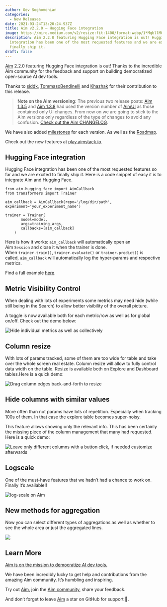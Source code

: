 ```yaml
---
author: Gev Soghomonian
categories:
  - New Releases
date: 2021-03-24T13:20:24.937Z
title: Aim v2.2.0 — Hugging Face integration
image: https://miro.medium.com/v2/resize:fit:1400/format:webp/1*MqbllMOE307ZvLLuH0MhvA.png
description: Aim 2.2.0 featuring Hugging Face integration is out! Hugging Face
  integration has been one of the most requested features and we are excited to
  finally ship it.
draft: false
---
```

[Aim](https://github.com/aimhubio/aim) 2.2.0 featuring Hugging Face integration is out! Thanks to the incredible Aim community for the feedback and support on building democratized open-source AI dev tools.

Thanks to [siddk](https://github.com/siddk), [TommasoBendinelli](https://github.com/TommasoBendinelli) and [Khazhak](https://github.com/Khazhak) for their contribution to this release.

> **Note on the Aim versioning:** The previous two release posts: [Aim 1.3.5](https://aimstack.io/blog/new-releases/aim-1-3-5-activity-view-and-x-axis-alignment) and [Aim 1.3.8](https://aimstack.io/blog/new-releases/aim-1-3-8-enhanced-context-table-and-advanced-group-coloring) had used the version number of [AimUI](https://aimstack.readthedocs.io/en/latest/ui/overview.html) as those contained only UI changes. From now on we are going to stick to the Aim versions only regardless of the type of changes to avoid any confusion. [Check out the Aim CHANGELOG](https://github.com/aimhubio/aim/blob/main/CHANGELOG.md).

We have also added [milestones](https://github.com/aimhubio/aim/milestones) for each version. As well as the [Roadmap](https://github.com/aimhubio/aim#roadmap).

Check out the new features at [play.aimstack.io](http://play.aimstack.io:43900/dashboard).

## Hugging Face integration

Hugging Face integration has been one of the most requested features so far and we are excited to finally ship it. Here is a code snippet of easy it is to integrate Aim and Hugging Face.

```
from aim.hugging_face import AimCallback
from transformers import Trainer

aim_callback = AimCallback(repo='/log/dir/path', experiment='your_experiment_name')

trainer = Trainer(
       model=model,
       args=training_args,
       callbacks=[aim_callback]
    )
```

Here is how it works: `aim_callback` will automatically open an Aim `Session` and close it when the trainer is done. When `trainer.train()`, `trainer.evaluate()` or `trainer.predict()` is called, `aim_callback` will automatically log the hyper-params and respective metrics.

Find a full example [here](https://github.com/aimhubio/aim/blob/main/examples/hugging_face_track.py).

## Metric Visibility Control

When dealing with lots of experiments some metrics may need hide (while still being in the Search) to allow better visibility of the overall picture.

A toggle is now available both for each metric/row as well as for global on/off. Check out the demo below:

![](https://miro.medium.com/v2/resize:fit:1400/1*yZAWw55lUWVCa35zptdCrA.gif "Hide individual metrics as well as collectively")

## Column resize

With lots of params tracked, some of them are too wide for table and take over the whole screen real estate. Column resize will allow to fully control data width on the table. Resize is available both on Explore and Dashboard tables.Here is a quick demo:

![](https://miro.medium.com/v2/resize:fit:1400/1*KFUs6pmpqOCVhfdWMO6CVg.gif "Drag column edges back-and-forth to resize")

## Hide columns with similar values

More often than not params have lots of repetition. Especially when tracking 100s of them. In that case the explore table becomes super-noisy.

This feature allows showing only the relevant info. This has been certainly the missing piece of the column management that many had requested. Here is a quick demo:

![](https://miro.medium.com/v2/resize:fit:1400/1*klN4dR6T8nSHLqyvqIUjOg.gif "Leave only different columns with a button click, if needed customize afterwards")

## Logscale

One of the must-have features that we hadn’t had a chance to work on. Finally it’s available!!

![](https://miro.medium.com/v2/resize:fit:1400/1*cin-2u7a14bj9fB46WmZJw.gif "log-scale on Aim")

## New methods for aggregation

Now you can select different types of aggregations as well as whether to see the whole area or just the aggregated lines.

![](https://miro.medium.com/v2/resize:fit:1400/1*xfp0OtVsz6s4vhIdQ1nLIw.gif)

## Learn More

[Aim is on the mission to democratize AI dev tools.](https://github.com/aimhubio/aim#democratizing-ai-dev-tools)

We have been incredibly lucky to get help and contributions from the amazing Aim community. It’s humbling and inspiring.

Try out [Aim](https://github.com/aimhubio/aim), join the [Aim community](https://community.aimstack.io/), share your feedback.

And don’t forget to leave [Aim](https://github.com/aimhubio/aim) a star on GitHub for support 🙌.